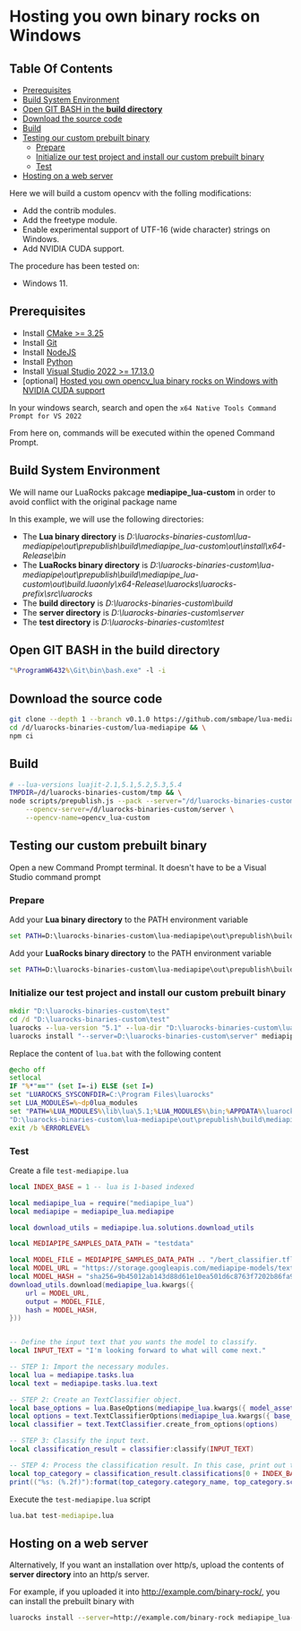 # Hosting you own binary rocks on Windows

## Table Of Contents

<!-- START doctoc generated TOC please keep comment here to allow auto update -->
<!-- DON'T EDIT THIS SECTION, INSTEAD RE-RUN doctoc TO UPDATE -->

- [Prerequisites](#prerequisites)
- [Build System Environment](#build-system-environment)
- [Open GIT BASH in the **build directory**](#open-git-bash-in-the-build-directory)
- [Download the source code](#download-the-source-code)
- [Build](#build)
- [Testing our custom prebuilt binary](#testing-our-custom-prebuilt-binary)
  - [Prepare](#prepare)
  - [Initialize our test project and install our custom prebuilt binary](#initialize-our-test-project-and-install-our-custom-prebuilt-binary)
  - [Test](#test)
- [Hosting on a web server](#hosting-on-a-web-server)

<!-- END doctoc generated TOC please keep comment here to allow auto update -->

Here we will build a custom opencv with the folling modifications:
  - Add the contrib modules.
  - Add the freetype module.
  - Enable experimental support of UTF-16 (wide character) strings on Windows.
  - Add NVIDIA CUDA support.

The procedure has been tested on:
  - Windows 11.

## Prerequisites

  - Install [CMake >= 3.25](https://cmake.org/download/)
  - Install [Git](https://git-scm.com/)
  - Install [NodeJS](https://nodejs.org/en/download/current)
  - Install [Python](https://www.python.org/downloads/)
  - Install [Visual Studio 2022 >= 17.13.0](https://visualstudio.microsoft.com/fr/downloads/)
  - \[optional\] [Hosted you own opencv_lua binary rocks on Windows with NVIDIA CUDA support](https://github.com/smbape/lua-opencv/blob/main/docs/hosting-you-own-binary-rocks-Windows.md)

In your windows search, search and open the `x64 Native Tools Command Prompt for VS 2022`

From here on, commands will be executed within the opened Command Prompt.

## Build System Environment

We will name our LuaRocks pakcage **mediapipe_lua-custom** in order to avoid conflict with the original package name

In this example, we will use the following directories: 
  - The **Lua binary directory** is _D:\luarocks-binaries-custom\lua-mediapipe\out\prepublish\build\mediapipe_lua-custom\out\install\x64-Release\bin_
  - The **LuaRocks binary directory** is _D:\luarocks-binaries-custom\lua-mediapipe\out\prepublish\build\mediapipe_lua-custom\out\build.luaonly\x64-Release\luarocks\luarocks-prefix\src\luarocks_
  - The **build directory** is _D:\luarocks-binaries-custom\build_
  - The **server directory** is _D:\luarocks-binaries-custom\server_
  - The **test directory** is _D:\luarocks-binaries-custom\test_

## Open GIT BASH in the **build directory**

```cmd
"%ProgramW6432%\Git\bin\bash.exe" -l -i
```

## Download the source code

```sh
git clone --depth 1 --branch v0.1.0 https://github.com/smbape/lua-mediapipe.git /d/luarocks-binaries-custom/lua-mediapipe && \
cd /d/luarocks-binaries-custom/lua-mediapipe && \
npm ci
```

## Build

```sh
# --lua-versions luajit-2.1,5.1,5.2,5.3,5.4
TMPDIR=/d/luarocks-binaries-custom/tmp && \
node scripts/prepublish.js --pack --server="/d/luarocks-binaries-custom/server" --lua-versions luajit-2.1 --name=mediapipe_lua-custom \
    --opencv-server=/d/luarocks-binaries-custom/server \
    --opencv-name=opencv_lua-custom
```

## Testing our custom prebuilt binary

Open a new Command Prompt terminal. It doesn't have to be a Visual Studio command prompt

### Prepare

Add your **Lua binary directory** to the PATH environment variable
```cmd
set PATH=D:\luarocks-binaries-custom\lua-mediapipe\out\prepublish\build\mediapipe_lua-custom\out\install\x64-Release\bin;%PATH%
```

Add your **LuaRocks binary directory** to the PATH environment variable
```cmd
set PATH=D:\luarocks-binaries-custom\lua-mediapipe\out\prepublish\build\mediapipe_lua-custom\out\build.luaonly\x64-Release\luarocks\luarocks-prefix\src\luarocks;%PATH%
```

### Initialize our test project and install our custom prebuilt binary

```cmd
mkdir "D:\luarocks-binaries-custom\test"
cd /d "D:\luarocks-binaries-custom\test"
luarocks --lua-version "5.1" --lua-dir "D:\luarocks-binaries-custom\lua-mediapipe\out\prepublish\build\mediapipe_lua-custom\out\install\x64-Release" init --lua-versions "5.1,5.2,5.3,5.4"
luarocks install "--server=D:\luarocks-binaries-custom\server" mediapipe_lua-custom
```

Replace the content of `lua.bat` with the following content

```cmd
@echo off
setlocal
IF "%*"=="" (set I=-i) ELSE (set I=)
set "LUAROCKS_SYSCONFDIR=C:\Program Files\luarocks"
set LUA_MODULES=%~dp0lua_modules
set "PATH=%LUA_MODULES%\lib\lua\5.1;%LUA_MODULES%\bin;%APPDATA%\luarocks\bin;C:\vcpkg\installed\x64-windows\bin;%PATH%"
"D:\luarocks-binaries-custom\lua-mediapipe\out\prepublish\build\mediapipe_lua-custom\out\install\x64-Release\bin\luajit.exe" -e "package.path=\"%LUA_MODULES:\=\\%\\share\\lua\\5.1\\?.lua;%LUA_MODULES:\=\\%\\share\\lua\\5.1\\?\\init.lua;%APPDATA:\=\\%\\luarocks\\share\\lua\\5.1\\?.lua;%APPDATA:\=\\%\\luarocks\\share\\lua\\5.1\\?\\init.lua;\"..package.path;package.cpath=\"%LUA_MODULES:\=\\%\\lib\\lua\\5.1\\?.dll;%APPDATA:\=\\%\\luarocks\\lib\\lua\\5.1\\?.dll;\"..package.cpath" %I% %*
exit /b %ERRORLEVEL%
```

### Test

Create a file `test-mediapipe.lua`

```lua
local INDEX_BASE = 1 -- lua is 1-based indexed

local mediapipe_lua = require("mediapipe_lua")
local mediapipe = mediapipe_lua.mediapipe

local download_utils = mediapipe.lua.solutions.download_utils

local MEDIAPIPE_SAMPLES_DATA_PATH = "testdata"

local MODEL_FILE = MEDIAPIPE_SAMPLES_DATA_PATH .. "/bert_classifier.tflite"
local MODEL_URL = "https://storage.googleapis.com/mediapipe-models/text_classifier/bert_classifier/float32/1/bert_classifier.tflite"
local MODEL_HASH = "sha256=9b45012ab143d88d61e10ea501d6c8763f7202b86fa987711519d89bfa2a88b1"
download_utils.download(mediapipe_lua.kwargs({
    url = MODEL_URL,
    output = MODEL_FILE,
    hash = MODEL_HASH,
}))


-- Define the input text that you wants the model to classify.
local INPUT_TEXT = "I'm looking forward to what will come next."

-- STEP 1: Import the necessary modules.
local lua = mediapipe.tasks.lua
local text = mediapipe.tasks.lua.text

-- STEP 2: Create an TextClassifier object.
local base_options = lua.BaseOptions(mediapipe_lua.kwargs({ model_asset_path = MODEL_FILE }))
local options = text.TextClassifierOptions(mediapipe_lua.kwargs({ base_options = base_options }))
local classifier = text.TextClassifier.create_from_options(options)

-- STEP 3: Classify the input text.
local classification_result = classifier:classify(INPUT_TEXT)

-- STEP 4: Process the classification result. In this case, print out the most likely category.
local top_category = classification_result.classifications[0 + INDEX_BASE].categories[0 + INDEX_BASE]
print(("%s: (%.2f)"):format(top_category.category_name, top_category.score))

```

Execute the `test-mediapipe.lua` script

```cmd
lua.bat test-mediapipe.lua
```

## Hosting on a web server

Alternatively, If you want an installation over http/s, upload the contents of **server directory** into an http/s server.

For example, if you uploaded it into http://example.com/binary-rock/, you can install the prebuilt binary with

```sh
luarocks install --server=http://example.com/binary-rock mediapipe_lua-custom
```
